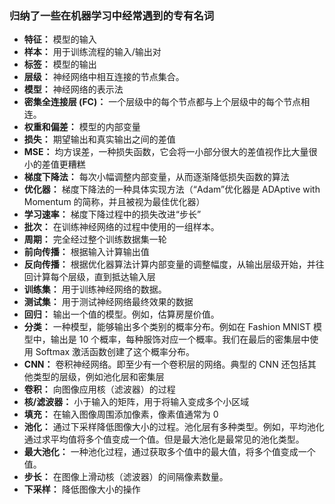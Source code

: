 ### 归纳了一些在机器学习中经常遇到的专有名词
- **特征：** 模型的输入
- **样本：** 用于训练流程的输入/输出对
- **标签：** 模型的输出
- **层级：** 神经网络中相互连接的节点集合。
- **模型：** 神经网络的表示法
- **密集全连接层 (FC)：** 一个层级中的每个节点都与上个层级中的每个节点相连。
- **权重和偏差：** 模型的内部变量
- **损失：** 期望输出和真实输出之间的差值
- **MSE：** 均方误差，一种损失函数，它会将一小部分很大的差值视作比大量很小的差值更糟糕
- **梯度下降法：** 每次小幅调整内部变量，从而逐渐降低损失函数的算法
- **优化器：** 梯度下降法的一种具体实现方法（“Adam”优化器是 ADAptive with Momentum 的简称，并且被视为最佳优化器）
- **学习速率：** 梯度下降过程中的损失改进“步长”
- **批次：** 在训练神经网络的过程中使用的一组样本。
- **周期：** 完全经过整个训练数据集一轮
- **前向传播：** 根据输入计算输出值
- **反向传播：** 根据优化器算法计算内部变量的调整幅度，从输出层级开始，并往回计算每个层级，直到抵达输入层
- **训练集：** 用于训练神经网络的数据。
- **测试集：** 用于测试神经网络最终效果的数据
- **回归：** 输出一个值的模型。例如，估算房屋价值。
- **分类：** 一种模型，能够输出多个类别的概率分布。例如在 Fashion MNIST 模型中，输出是 10 个概率，每种服饰对应一个概率。我们在最后的密集层中使用 Softmax 激活函数创建了这个概率分布。
- **CNN：** 卷积神经网络。即至少有一个卷积层的网络。典型的 CNN 还包括其他类型的层级，例如池化层和密集层
- **卷积：** 向图像应用核（滤波器）的过程
- **核/滤波器：** 小于输入的矩阵，用于将输入变成多个小区域
- **填充：** 在输入图像周围添加像素，像素值通常为 0
- **池化：** 通过下采样降低图像大小的过程。池化层有多种类型。例如，平均池化通过求平均值将多个值变成一个值。但是最大池化是最常见的池化类型。
- **最大池化：** 一种池化过程，通过获取多个值中的最大值，将多个值变成一个值。
- **步长：** 在图像上滑动核（滤波器）的间隔像素数量。
- **下采样：** 降低图像大小的操作